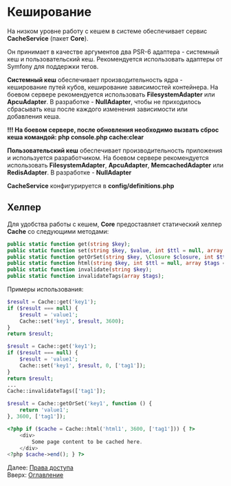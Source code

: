 # Кеширование

На низком уровне работу с кешем в системе обеспечивает сервис **CacheService** (пакет **Core**).

Он принимает в качестве аргументов два PSR-6 адаптера - системный кеш и пользовательский кеш.
Рекомендуется использовать адаптеры от Symfony для поддержки тегов.

**Системный кеш** обеспечивает производительность ядра - кеширование путей кубов, кеширование зависимостей контейнера.
На боевом сервере рекомендуется использовать **FilesystemAdapter** или **ApcuAdapter**. В разработке - **NullAdapter**,
чтобы не приходилось сбрасывать кеш после каждого изменения зависимости или добавления кеша.

**!!! На боевом сервере, после обновления необходимо вызвать сброс кеша командой: php console.php cache:clear**

**Пользовательский кеш** обеспечивает производительность приложения и используется разработчиком.
На боевом сервере рекомендуется использовать **FilesystemAdapter**, **ApcuAdapter**, **MemcachedAdapter** или **RedisAdapter**.
В разработке - **NullAdapter**

**CacheService** конфигурируется в **config/definitions.php**

## Хелпер

Для удобства работы с кешем, **Core** предоставляет статический хелпер **Cache** со следующими методами:
```php
public static function get(string $key);
public static function set(string $key, $value, int $ttl = null, array $tags = []);
public static function getOrSet(string $key, \Closure $closure, int $ttl = null, array $tags = []);
public static function html(string $key, int $ttl = null, array $tags = []);
public static function invalidate(string $key);
public static function invalidateTags(array $tags);
```

Примеры использования:

```php
$result = Cache::get('key1');
if ($result === null) {
    $result = 'value1';
    Cache::set('key1', $result, 3600);
}
return $result;
```

```php
$result = Cache::get('key1');
if ($result === null) {
    $result = 'value1';
    Cache::set('key1', $result, 0, ['tag1']);
}
return $result;
...
Cache::invalidateTags(['tag1']);
```

```php
$result = Cache::getOrSet('key1', function () {
    return 'value1';
}, 3600, ['tag1']);
```

```php
<?php if ($cache = Cache::html('html1', 3600, ['tag1'])) { ?>
    <div>
        Some page content to be cached here.
    </div>
<?php $cache->end(); } ?>
```

Далее: [Права доступа](auth.md)<br>
Вверх: [Оглавление](index.md)
